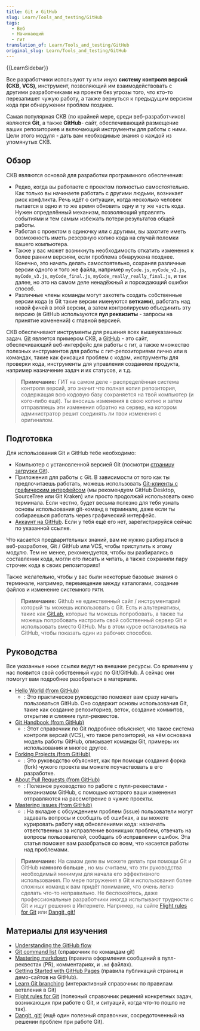```yaml
---
title: Git и GitHub
slug: Learn/Tools_and_testing/GitHub
tags:
  - Веб
  - Начинающий
  - гит
translation_of: Learn/Tools_and_testing/GitHub
original_slug: Learn/Tools_and_testing/GitHub
---
```


{{LearnSidebar}}

Все разработчики используют ту или иную **систему контроля версий (СКВ, VCS)**, инструмент, позволяющий им взаимодействовать с другими разработчиками на проекте без угрозы того, что кто-то перезапишет чужую работу, а также вернуться к предыдущим версиям кода при обнаружении проблем позднее.

Самая популярная СКВ (по крайней мере, среди веб-разработчиков) являются **Git**, а также **GitHub**- сайт, обеспечивающий размещение ваших репозиториев и включающий инструменты для работы с ними. Цели этого модуля - дать вам необходимые знания о каждой из упомянутых СКВ.

## Обзор

СКВ являются основой для разработки программного обеспечения:

- Редко, когда вы работаете с проектом полностью самостоятельно. Как только вы начинаете работать с другими людьми, возникает риск конфликта. Речь идёт о ситуации, когда несколько человек пытается в одно и то же время обновить одну и ту же часть кода. Нужен определённый механизм, позволяющий управлять событиями и тем самым избежать потери результатов общей работы.
- Работая с проектом в одиночку или с другими, вы захотите иметь возможность иметь резервную копию кода на случай поломки вашего компьютера.
- Также у вас может возникнуть необходимость откатить изменения к более ранним версиям, если проблема обнаружена позднее. Конечно, это начать делать самостоятельно, сохраняя различные версии одного и того же файла, например `myCode.js`, `myCode_v2.js`, `myCode_v3.js`, `myCode_final.js`, `myCode_really_really_final.js`, и так далее, но это на самом деле ненадёжный и порождающий ошибки способ.
- Различные члены команды могут захотеть создать собственные версии кода (в Git такие версии именуются **ветками**), работать над новой фичей в этой версии, а затем контролируемо объединить эту версию (в GitHub используются **пул реквизиты** - запросы на принятие изменений) с главной версией.

СКВ обеспечивают инструменты для решения всех вышеуказанных задач. [Git](https://git-scm.com/) является примером СКВ, а [GitHub](https://github.com/) - это сайт, обеспечивающий веб-интерфейс для работы с гит, а также множество полезных инструментов для работы с гит-репозиториями лично или в командах, такие как фиксация проблем с кодом, инструменты для проверки кода, инструменты для управления созданием продукта, например назначение задач и их статусов, и т.д.

> **Примечание:** ГИТ на самом деле - распределённая система контроля версий, это значит что полная копия репозитория, содержащая всю кодовую базу сохраняется на твой компьютер (и кого-либо ещё). Ты вносишь изменения в свою копию и затем отправляешь эти изменения обратно на сервер, на котором администратор решит соединять ли твои изменения с оригиналом.

## Подготовка

Для использования Git и GitHub тебе необходимо:

- Компьютер с установленной версией Git (посмотри [страницу загрузки Git](https://git-scm.com/downloads)).
- Приложения для работы с Git. В зависимости от того как ты предпочитаешь работать, можешь использовать [Git-клиенты с графическим интерфейсом](https://git-scm.com/downloads/guis/) (мы рекомендуем GitHub Desktop, SourceTree или Git Kraken) или просто продолжай использовать окно терминала. Если честно, будет весьма полезно для тебя узнать основы использования git-команд в терминале, даже если ты собираешься работать через графический интерфейс.
- [Аккаунт на GitHub](https://github.com/join). Если у тебя ещё его нет, зарегистрируйся сейчас по указанной ссылке.

Что касается предварительных знаний, вам не нужно разбираться в веб-разработке, Git / GitHub или VCS, чтобы приступить к этому модулю. Тем не менее, рекомендуется, чтобы вы разбирались в составлении кода, могли его писать и читать, а также сохранили пару строчек кода в своих репозиториях!

Также желательно, чтобы у вас были некоторые базовые знания о терминале, например, перемещение между каталогами, создание файлов и изменение системного `PATH`.

> **Примечание:** Github не единственный сайт / инструментарий который ты можешь использовать с Git. Есть и альтернативы, такие как [GitLab](https://about.gitlab.com/), которые ты можешь попробовать, а также ты можешь попробовать настроить свой собственный сервер Git и использовать вместо GitHub. Мы в этом курсе остановились на GitHub, чтобы показать один из рабочих способов.

## Руководства

Все указанные ниже ссылки ведут на внешние ресурсы. Со временем у нас появится свой собственный курс по Git/GitHub. А сейчас они помогут вам подробнее разобраться в материале.

- [Hello World (from GitHub)](https://guides.github.com/activities/hello-world/)
  - : Это практическое руководство поможет вам сразу начать пользоваться GitHub. Оно содержит основы использования Git, такие как создание репозиториев, веток, создание коммитов, открытие и слияние пулл-реквестов.
- [Git Handbook (from GitHub)](https://guides.github.com/introduction/git-handbook/)
  - : Этот справочник по Git подробнее объясняет, что такое система контроля версий (VCS), что такое репозиторий, на чём основана модель работы GitHub, описывает команды Git, примеры их использования и многое другое.
- [Forking Projects (from GitHub)](https://guides.github.com/activities/forking/)
  - : Это руководство объясняет, как при помощи создания форка (fork) чужого проекта вы можете поучаствовать в его разработке.
- [About Pull Requests (from GitHub)](https://help.github.com/en/articles/about-pull-requests)
  - : Полезное руководство по работе с пулл-реквестами - механизмом GitHub, с помощью которого ваши изменения отправляются на рассмотрение в чужие проекты.
- [Mastering issues (from GitHub)](https://guides.github.com/features/issues/)
  - : На вкладке с обсуждением проблем (issue) пользователи могут задавать вопросы и сообщать об ошибках, а вы можете курировать работу над обновлениями кода: назначать ответственных за исправление возникших проблем, отвечать на вопросы пользователей, сообщать об исправлении ошибок. Эта статья поможет вам разобраться со всем, что касается работы над проблемами.

> **Примечание:** На самом деле вы можете делать при помощи Git и GitHub **намного больше** , но мы считаем, что эти руководства необходимый минимум для начала его эффективного использования. По мере погружения в Git и использования более сложных команд к вам придёт понимание, что очень легко сделать что-то неправильно. Не беспокойтесь, даже профессиональные разработчики иногда испытывают трудности с Git и ищут решения в Интернете. Например, на сайте [Flight rules for Git](https://github.com/k88hudson/git-flight-rules) или [Dangit, git!](https://dangitgit.com/)

## Материалы для изучения

- [Understanding the GitHub flow](https://guides.github.com/introduction/flow/)
- [Git command list](https://git-scm.com/docs) (справочник по командам git)
- [Mastering markdown](https://guides.github.com/features/mastering-markdown/) (правила оформления сообщений в пулл-реквестах (PR), комментариях, и `.md` файлах).
- [Getting Started with GitHub Pages](https://guides.github.com/features/pages/) (правила публикаций страниц и демо-сайтов на GitHub).
- [Learn Git branching](https://learngitbranching.js.org/) (интерактивный справочник по правилам ветвления в Git)
- [Flight rules for Git](https://github.com/k88hudson/git-flight-rules) (полезный справочник решений конкретных задач, возникающих при работе с Git, и ситуаций, когда что-то пошло не так).
- [Dangit, git!](https://dangitgit.com/) (ещё один полезный справочник, сосредоточенный на решении проблем при работе Git).
